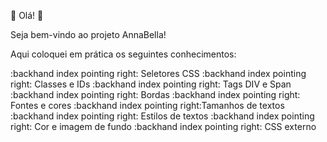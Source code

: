 :dizzy: Olá! :dizzy:

Seja bem-vindo ao projeto AnnaBella!

Aqui coloquei em prática os seguintes conhecimentos:

:backhand index pointing right: Seletores CSS
:backhand index pointing right: Classes e IDs
:backhand index pointing right: Tags DIV e Span
:backhand index pointing right: Bordas
:backhand index pointing right: Fontes e cores
:backhand index pointing right:Tamanhos de textos
:backhand index pointing right: Estilos de textos
:backhand index pointing right: Cor e imagem de fundo
:backhand index pointing right: CSS externo